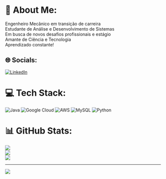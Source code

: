 # 💫 About Me:
Engenheiro Mecânico em transição de carreira<br>Estudante de Análise e Desenvolvimento de Sistemas<br>Em busca de novos desafios profissionais e estágio<br>Amante de Ciência e Tecnologia<br>Aprendizado constante!


## 🌐 Socials:
[![LinkedIn](https://img.shields.io/badge/LinkedIn-%230077B5.svg?logo=linkedin&logoColor=white)](rodrigopece)

# 💻 Tech Stack:
![Java](https://img.shields.io/badge/java-%23ED8B00.svg?style=for-the-badge&logo=java&logoColor=white) ![Google Cloud](https://img.shields.io/badge/Google%20Cloud-%234285F4.svg?style=for-the-badge&logo=google-cloud&logoColor=white) ![AWS](https://img.shields.io/badge/AWS-%23FF9900.svg?style=for-the-badge&logo=amazon-aws&logoColor=white) ![MySQL](https://img.shields.io/badge/mysql-%2300f.svg?style=for-the-badge&logo=mysql&logoColor=white) ![Python](https://img.shields.io/badge/python-3670A0?style=for-the-badge&logo=python&logoColor=ffdd54)
# 📊 GitHub Stats:
![](https://github-readme-stats.vercel.app/api?username=RodrigoPece&theme=dark&hide_border=false&include_all_commits=false&count_private=false)<br/>
![](https://github-readme-streak-stats.herokuapp.com/?user=RodrigoPece&theme=dark&hide_border=false)<br/>
![](https://github-readme-stats.vercel.app/api/top-langs/?username=RodrigoPece&theme=dark&hide_border=false&include_all_commits=false&count_private=false&layout=compact)

---
[![](https://visitcount.itsvg.in/api?id=RodrigoPece&icon=0&color=0)](https://visitcount.itsvg.in)

<!-- Proudly created with GPRM ( https://gprm.itsvg.in ) -->

